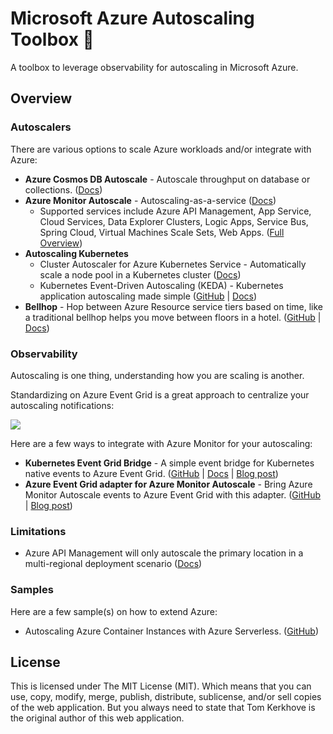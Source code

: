 # Microsoft Azure Autoscaling Toolbox 🧰

A toolbox to leverage observability for autoscaling in Microsoft Azure.

## Overview

### Autoscalers

There are various options to scale Azure workloads and/or integrate with Azure:

- **Azure Cosmos DB Autoscale** - Autoscale throughput on database or collections. ([Docs](https://docs.microsoft.com/en-us/azure/cosmos-db/provision-throughput-autoscale))
- **Azure Monitor Autoscale** - Autoscaling-as-a-service ([Docs](https://docs.microsoft.com/en-us/azure/azure-monitor/autoscale/autoscale-overview))
  - Supported services include Azure API Management, App Service, Cloud Services, Data Explorer Clusters, Logic Apps, Service Bus, Spring Cloud, Virtual Machines Scale Sets, Web Apps. ([Full Overview](https://docs.microsoft.com/en-us/azure/azure-monitor/autoscale/autoscale-overview#supported-services-for-autoscale))
- **Autoscaling Kubernetes**
  - Cluster Autoscaler for Azure Kubernetes Service - Automatically scale a node pool in a Kubernetes cluster ([Docs](https://docs.microsoft.com/en-us/azure/aks/cluster-autoscaler))
  - Kubernetes Event-Driven Autoscaling (KEDA) - Kubernetes application autoscaling made simple ([GitHub](https://github.com/kedacore/keda) | [Docs](http://keda.sh/))
- **Bellhop** - Hop between Azure Resource service tiers based on time, like a traditional bellhop helps you move between floors in a hotel. ([GitHub](https://github.com/Azure/bellhop) | [Docs](https://azure.github.io/bellhop))

### Observability

Autoscaling is one thing, understanding how you are scaling is another.

Standardizing on Azure Event Grid is a great approach to centralize your autoscaling notifications:

![](media/event-grid-as-autoscaling-hub.png)

Here are a few ways to integrate with Azure Monitor for your autoscaling:

- **Kubernetes Event Grid Bridge** - A simple event bridge for Kubernetes native events to Azure Event Grid. ([GitHub](https://github.com/tomkerkhove/k8s-event-grid-bridge) | [Docs](https://docs.k8s-event-grid-bridge.io/) | [Blog post](https://blog.tomkerkhove.be/2021/01/19/introducing-kubernetes-event-grid-bridge/))
- **Azure Event Grid adapter for Azure Monitor Autoscale** - Bring Azure Monitor Autoscale events to Azure Event Grid with this adapter. ([GitHub](https://github.com/tomkerkhove/azure-monitor-autoscale-to-event-grid-adapter) | [Blog post](https://blog.tomkerkhove.be/2021/02/10/automatically-forwarding-azure-monitor-autoscale-events-to-azure-event-grid/))

### Limitations

- Azure API Management will only autoscale the primary location in a multi-regional deployment scenario ([Docs](https://docs.microsoft.com/en-us/azure/api-management/api-management-howto-autoscale#azure-api-management-autoscale-limitations))

### Samples

Here are a few sample(s) on how to extend Azure:

- Autoscaling Azure Container Instances with Azure Serverless. ([GitHub](https://github.com/tomkerkhove/autoscale-aci-with-azure-serverless))

## License

This is licensed under The MIT License (MIT). Which means that you can use, copy, modify, merge, publish, distribute, sublicense, and/or sell copies of the web application. But you always need to state that Tom Kerkhove is the original author of this web application.
